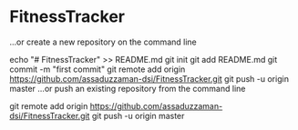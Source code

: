 # FitnessTracker

…or create a new repository on the command line

echo "# FitnessTracker" >> README.md
git init
git add README.md
git commit -m "first commit"
git remote add origin https://github.com/assaduzzaman-dsi/FitnessTracker.git
git push -u origin master
…or push an existing repository from the command line

git remote add origin https://github.com/assaduzzaman-dsi/FitnessTracker.git
git push -u origin master
